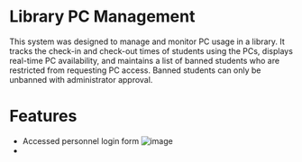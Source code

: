 # Library PC Management

This system was designed to manage and monitor PC usage in a library. It tracks the check-in and check-out times of students using the PCs, displays real-time PC availability, and maintains a list of banned students who are restricted from requesting PC access. Banned students can only be unbanned with administrator approval.

# Features
- Accessed personnel login form
![image](https://github.com/user-attachments/assets/be03c362-dc0e-4c5c-b414-2eb3e80acf0e)
- 
